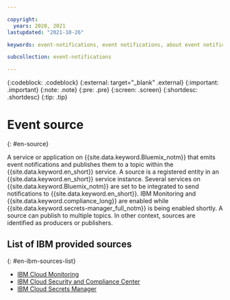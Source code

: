 ```yaml
---

copyright:
  years: 2020, 2021
lastupdated: "2021-10-26"

keywords: event-notifications, event notifications, about event notifications

subcollection: event-notifications

---
```


{:codeblock: .codeblock}
{:external: target="_blank" .external}
{:important: .important}
{:note: .note}
{:pre: .pre}
{:screen: .screen}
{:shortdesc: .shortdesc}
{:tip: .tip}



# Event source
{: #en-source}

A service or application on {{site.data.keyword.Bluemix_notm}} that emits event notifications and publishes them to a topic within the {{site.data.keyword.en_short}} service. A source is a registered entity in an {{site.data.keyword.en_short}} service instance. Several services on {{site.data.keyword.Bluemix_notm}} are set to be integrated to send notifications to {{site.data.keyword.en_short}}.
IBM Monitoring and {{site.data.keyword.compliance_long}} are enabled while {{site.data.keyword.secrets-manager_full_notm}} is being enabled shortly. A source can publish to multiple topics. In other context, sources are identified as producers or publishers.

## List of IBM provided sources
{: #en-ibm-sources-list}

- [IBM Cloud Monitoring](https://cloud.ibm.com/catalog/services/ibm-cloud-monitoring?callback=%2Fobserve%2Fmonitoring%2Fcreate)
- [IBM Cloud Security and Compliance Center](https://cloud.ibm.com/docs/security-compliance?topic=security-compliance-event-notifications&interface=ui)
- [IBM Cloud Secrets Manager](https://cloud.ibm.com/docs/secrets-manager?topic=secrets-manager-event-notifications&interface=ui)


